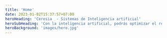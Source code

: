 ```yaml
---
title: 'Home'
date: 2023-01-02T15:37:57+07:00
heroHeading: 'Ceresia  - Sistemas de Inteligencia artificial'
heroSubHeading: 'Con la inteligencia artificial, podrás optimizar el rendimiento de tu producción  de manera más eficiente y precisa que nunca antes.'
heroBackground: 'images/hero.jpg'
---
```

